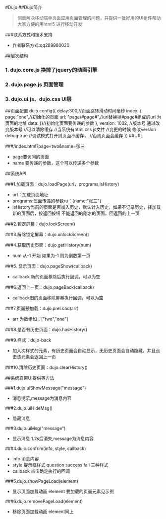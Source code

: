 #Dujo
##Dujo简介

>侧重解决移动端单页面应用页面管理的问题，并提供一批好用的UI组件帮助大家方便的用html5 进行移动开发

###联系方式和技术支持

+ 作者联系方式:qq289880020

##层次结构
### 1. dujo.core.js  换掉了jquery的动画引擎
### 2. dujo.page.js  页面管理
### 3. dujo.ui.js、dujo.css UI层
##页面配置
    dujo.config({
        delay:300,//页面跳转滑动时间毫秒
        index: {
            page:"one",//初始化的页面
            url: "page/#page#",//url替换掉#page#组成的url  为页面的地址
            data: {}//初始化页面要传递的参数
        },
        version: 1002,
        //版本号 通过改变版本号
        //可以清除缓存
        //当系统有html css js文件
        //变更的时候 修改version
        debug:true
        //调试模式打开则页面不缓存，
        //否则页面会缓存
    })
##URL

###/index.html?page=two&name=张三
+ page要访问的页面
+ name 要传递的参数，这个可以传递多个参数

##系统API

###1.加载页面：dujo.loadPage(url，programs,isHistory)
+ url：加载页面地址
+ programs:压面传递的参数ru：{name:"张三"}
+ isHistory当前的页面是否加入历史，默认计入历史，如果不记录历史，择加载新的页面后，按返回按钮 不能返回的刚才的页面，回返回的上一页

###2.锁定屏幕：dujo.lockScreen()     
                                                                     
###3.解除锁定屏幕：dujo.unlockScreen()  
                                                             
###4.获取历史页面：dujo.getHistory(num)
+ num 从-1 开始 如果为-1 则为倒数第一页   
                                                       
###5. 显示页面：dujo.pageShow(callback)
+ callback 新的页面移除后执行回调，可以为空

###6.返回上一页：dujo.pageBack(callback)
+ callback旧的页面移除屏幕执行回调，可以为空
                                                                     
###7.页面预加载：dujo.preLoad(arr)
+ arr 为数组如：["two","one"]
                                                                      
###8.是否有历史页面：dujo.hasHistory()
                                                                    
###9.样式：dujo-back

+ 加入次样式的元素，有历史页面会自动显示，无历史页面会自动隐藏，并且点击该元素会返回上一页
                                                                                              
###10.清除历史页面：dujo.clearHistory()  

##系统自带UI提供等方法

###1.dujo.uiShowMessage("message")
+ 消息提示,message为消息内容

###2.dujo.uiHideMsg()
+ 隐藏消息

###3.dujo.uiMsg("message")
+ 显示消息 1.2s后消失,message为消息内容

###4.dujo.confrim(info, style, callback)
+ info 消息内容
+ style 提示框样式 question success fail 三种样式
+ callback 点击确定执行的回调

###5.dujo.showPageLoad(element)
+ 显示页面加载动画 element  要加载的页面元素见示例

###6.dujo.removePageLoad(element)
+ 移除页面加载动画 element同上
